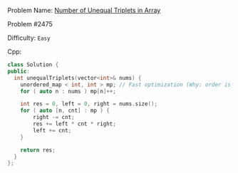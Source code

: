 Problem Name: [Number of Unequal Triplets in Array](https://leetcode.com/problems/number-of-unequal-triplets-in-array/)

Problem #2475

Difficulty: `Easy`

Cpp:

```cpp
class Solution {
public:
  int unequalTriplets(vector<int>& nums) {
    unordered_map < int, int > mp; // Fast optimization (Why: order is not required)
    for ( auto n : nums ) mp[n]++;

    int res = 0, left = 0, right = nums.size();
    for ( auto [n, cnt] : mp ) {
        right -= cnt;
        res += left * cnt * right;
        left += cnt;
    }

    return res;
  }
};
```
